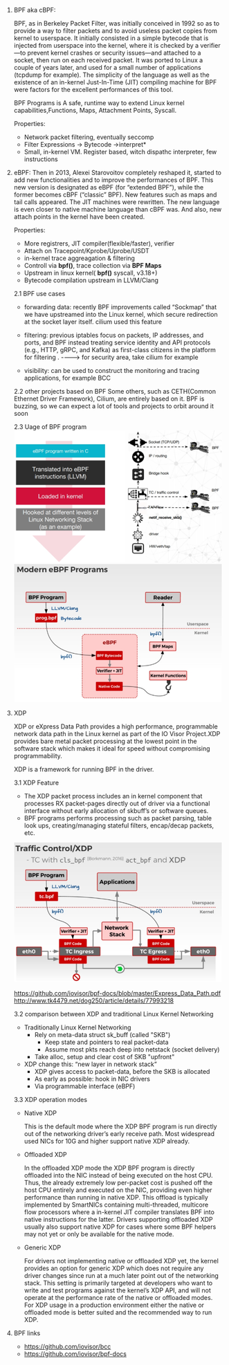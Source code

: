 1. BPF aka cBPF:

    BPF, as in Berkeley Packet Filter, was initially conceived in 1992 so as to provide a way to filter packets and to avoid useless packet copies from kernel to userspace. It initially consisted in a simple bytecode that is injected from userspace into the kernel, where it is checked by a verifier—to prevent kernel crashes or security issues—and attached to a socket, then run on each received packet. It was ported to Linux a couple of years later, and used for a small number of applications (tcpdump for example). The simplicity of the language as well as the existence of an in-kernel Just-In-Time (JIT) compiling machine for BPF were factors for the excellent performances of this tool.

    BPF Programs is A safe, runtime way to extend Linux kernel capabilities,Functions, Maps, Attachment Points, Syscall.

    Properties:
    - Network packet filtering, eventually seccomp
    - Filter Expressions -> Bytecode ->interpret*
    - Small, in-kernel VM. Register based, witch dispathc interpreter, few instructions

2. eBPF:
    Then in 2013, Alexei Starovoitov completely reshaped it, started to add new functionalities and to improve the performances of BPF. This new version is designated as eBPF (for “extended BPF”), while the former becomes cBPF (“classic” BPF). New features such as maps and tail calls appeared. The JIT machines were rewritten. The new language is even closer to native machine language than cBPF was. And also, new attach points in the kernel have been created.


    Properties:
    - More registrers, JIT compiler(flexible/faster), verifier
    - Attach on Tracepoint/Kprobe/Uprobe/USDT
    - in-kernel trace aggreagation & filtering
    - Controll via **bpf()**, trace collection via **BPF Maps**
    - Upstream in linux kernel( **bpf()** syscall, v3.18+)
    - Bytecode compilation upstream in LLVM/Clang


    2.1 BPF use cases 
    - forwarding data: recently BPF improvements called “Sockmap” that we have upstreamed into the Linux kernel, which secure redirection at the socket layer itself.  cilium used this feature

    - filtering:  previous iptables focus on packets, IP addresses, and ports, and BPF instead treating service identity and API protocols (e.g., HTTP, gRPC, and Kafka) as first-class citizens in the platform for filtering .  ----> for security area, take cilium for example
    
    - visibility: can be used to construct the monitoring and tracing applications, for example BCC

    2.2 other projects based on BPF
    Some others, such as CETH(Common Ethernet Driver Framework), Cilium, are entirely based on it. BPF is buzzing, so we can expect a lot of tools and projects to orbit around it soon

    2.3 Uage of BPF program
        ![bpf program usage](./imgs/bpf-program-usage.jpg)
        ![bpf program usage2](./imgs/bpf-program-usage2.jpg)
    
 3. XDP

    XDP or eXpress Data Path provides a high performance, programmable network data path in the Linux kernel as part of the IO Visor Project.XDP provides bare metal packet processing at the lowest point in the software stack which makes it ideal for speed without compromising programmability.

    XDP is a framework for running BPF in the driver.

    3.1 XDP Feature
    - The XDP packet process includes an in kernel component that processes RX packet-pages directly out of driver via a functional interface without early allocation of skbuff’s or software queues. 
    - BPF programs performs processing such as packet parsing, table look ups, creating/managing stateful filters, encap/decap packets, etc.


    ![bpf network filtering](./imgs/bpf-network-filtering2.jpg)


    https://github.com/iovisor/bpf-docs/blob/master/Express_Data_Path.pdf
    http://www.tk4479.net/dog250/article/details/77993218

    3.2 comparison between XDP and traditional Linux Kernel Networking
    - Traditionally Linux Kernel Networking
        -  Rely on meta-data struct sk_buff (called "SKB")
            - Keep state and pointers to real packet-data
            - Assume most pkts reach deep into netstack (socket delivery)
        - Take alloc, setup and clear cost of SKB "upfront"
    - XDP change this: “new layer in network stack”
        - XDP gives access to packet-data, before the SKB is allocated
        - As early as possible: hook in NIC drivers
        - Via programmable interface (eBPF)

    3.3  XDP operation modes

    - Native XDP

        This is the default mode where the XDP BPF program is run directly out of the networking driver’s early receive path. Most widespread used NICs for 10G and higher support native XDP already.

    - Offloaded XDP

        In the offloaded XDP mode the XDP BPF program is directly offloaded into the NIC instead of being   executed on the host CPU. Thus, the already extremely low per-packet cost is pushed off the host  CPU entirely and executed on the NIC, providing even higher performance than running in native XDP.  This offload is typically implemented by SmartNICs containing multi-threaded, multicore flow     processors where a in-kernel JIT compiler translates BPF into native instructions for the latter.   Drivers supporting offloaded XDP usually also support native XDP for cases where some BPF helpers     may not yet or only be available for the native mode.

    - Generic XDP

        For drivers not implementing native or offloaded XDP yet, the kernel provides an option for generic     XDP which does not require any driver changes since run at a much later point out of the networking     stack. This setting is primarily targeted at developers who want to write and test programs against     the kernel’s XDP API, and will not operate at the performance rate of the native or offloaded   modes. For XDP usage in a production environment either the native or offloaded mode is better    suited and the recommended way to run XDP.






3. BPF  links
    - https://github.com/iovisor/bcc
    - https://github.com/iovisor/bpf-docs


